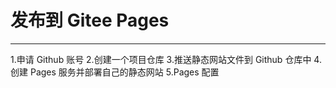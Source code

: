 # 发布到 Gitee Pages

---

1.申请 Github 账号
2.创建一个项目仓库
3.推送静态网站文件到 Github 仓库中
4.创建 Pages 服务并部署自己的静态网站
5.Pages 配置
